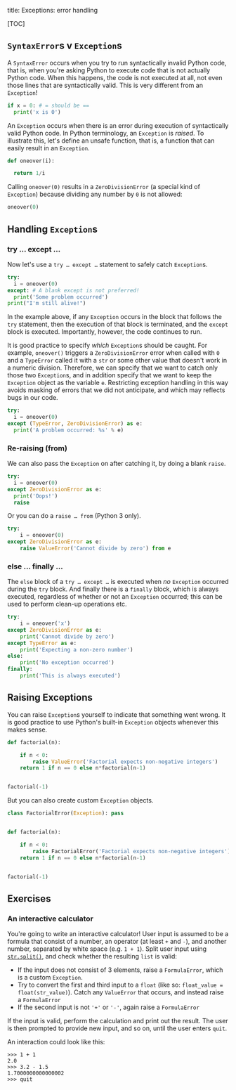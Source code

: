 title: Exceptions: error handling


[TOC]



## `SyntaxError`s v `Exception`s

A `SyntaxError` occurs when you try to run syntactically invalid Python code, that is, when you're asking Python to execute code that is not actually Python code. When this happens, the code is not executed at all, not even those lines that are syntactically valid. This is very different from an `Exception`!


```python
if x = 0: # = should be ==
  print('x is 0')
```

An `Exception` occurs when there is an error during execution of syntactically valid Python code. In Python terminology, an `Exception` is *raised*. To illustrate this, let's define an unsafe function, that is, a function that can easily result in an `Exception`.


```python
def oneover(i):

  return 1/i
```

Calling `oneover(0)` results in a `ZeroDivisionError` (a special kind of `Exception`) because dividing any number by `0` is not allowed:

```python
oneover(0)
```


## Handling `Exception`s

### try … except …

Now let's use a `try … except …` statement to safely catch `Exception`s.

```python
try:
  i = oneover(0)
except: # A blank except is not preferred!
  print('Some problem occurred')
print("I'm still alive!")
```

In the example above, if any `Exception` occurs in the block that follows the `try` statement, then the execution of that block is terminated, and the `except` block is executed. Importantly, however, the code continues to run.

It is good practice to specify *which* `Exception`s should be caught. For example, `oneover()` triggers a `ZeroDivisionError` error when called with `0` and a `TypeError` called it with a `str` or some other value that doesn't work in a numeric division. Therefore, we can specify that we want to catch only those two `Exception`s, and in addition specify that we want to keep the `Exception` object as the variable `e`. Restricting exception handling in this way avoids masking of errors that we did not anticipate, and which may reflects bugs in our code.


```python
try:
  i = oneover(0)
except (TypeError, ZeroDivisionError) as e:
  print('A problem occurred: %s' % e)
```


### Re-raising (from)

We can also pass the `Exception` on after catching it, by doing a blank `raise`.


```python
try:
  i = oneover(0)
except ZeroDivisionError as e:
  print('Oops!')
  raise
```


Or you can do a `raise … from` (Python 3 only).


```python
try:
    i = oneover(0)
except ZeroDivisionError as e:
    raise ValueError('Cannot divide by zero') from e
```


### else … finally …

The `else` block of a `try … except …` is executed when *no* `Exception` occurred during the `try` block. And finally there is a `finally` block, which is always executed, regardless of whether or not an `Exception` occurred; this can be used to perform clean-up operations etc.


```python
try:
    i = oneover('x')
except ZeroDivisionError as e:
    print('Cannot divide by zero')
except TypeError as e:
    print('Expecting a non-zero number')
else:
    print('No exception occurred')
finally:
    print('This is always executed')
```


## Raising Exceptions

You can raise `Exception`s yourself to indicate that something went wrong. It is good practice to use Python's built-in `Exception` objects whenever this makes sense.

```python
def factorial(n):

    if n < 0:
        raise ValueError('Factorial expects non-negative integers')
    return 1 if n == 0 else n*factorial(n-1)


factorial(-1)
```


But you can also create custom `Exception` objects.


```python
class FactorialError(Exception): pass


def factorial(n):

    if n < 0:
        raise FactorialError('Factorial expects non-negative integers')
    return 1 if n == 0 else n*factorial(n-1)


factorial(-1)
```


## Exercises

<div class='info-box' markdown=1>

### An interactive calculator

You're going to write an interactive calculator! User input is assumed to be a formula that consist of a number, an operator (at least `+` and `-`), and another number, separated by white space (e.g. `1 + 1`). Split user input using [`str.split()`](https://docs.python.org/3/library/stdtypes.html#str.split), and check whether the resulting `list` is valid:

- If the input does not consist of 3 elements, raise a `FormulaError`, which is a custom `Exception`.
- Try to convert the first and third input to a `float` (like so: `float_value = float(str_value)`). Catch any `ValueError` that occurs, and instead raise a `FormulaError`
- If the second input is not `'+'` or `'-'`, again raise a `FormulaError`

If the input is valid, perform the calculation and print out the result. The user is then prompted to provide new input, and so on, until the user enters `quit`.

An interaction could look like this:

~~~
>>> 1 + 1
2.0
>>> 3.2 - 1.5
1.7000000000000002
>>> quit
~~~

</div>
